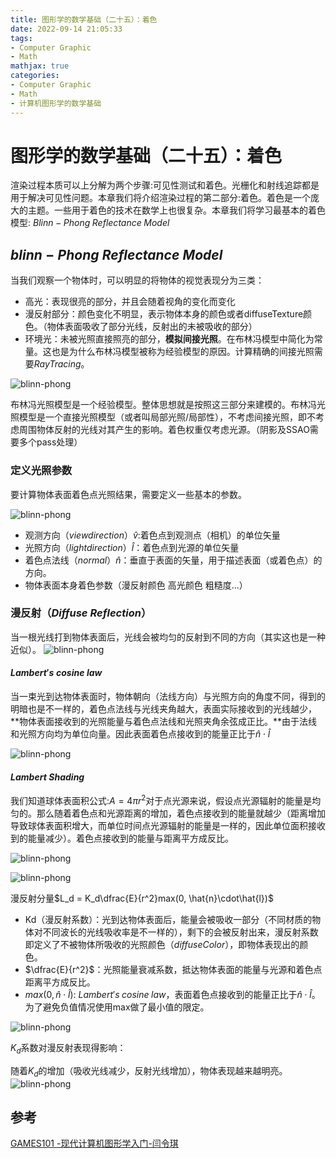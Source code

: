 ```yaml
---
title: 图形学的数学基础（二十五）：着色
date: 2022-09-14 21:05:33
tags:
- Computer Graphic
- Math
mathjax: true
categories:
- Computer Graphic
- Math
- 计算机图形学的数学基础
---
```


# 图形学的数学基础（二十五）：着色
渲染过程本质可以上分解为两个步骤:可见性测试和着色。光栅化和射线追踪都是用于解决可见性问题。本章我们将介绍渲染过程的第二部分:着色。着色是一个庞大的主题。一些用于着色的技术在数学上也很复杂。本章我们将学习最基本的着色模型: $Blinn-Phong\;Reflectance\;Model$

## $blinn-Phong\;Reflectance\;Model$
当我们观察一个物体时，可以明显的将物体的视觉表现分为三类：
- 高光：表现很亮的部分，并且会随着视角的变化而变化
- 漫反射部分：颜色变化不明显，表示物体本身的颜色或者diffuseTexture颜色。（物体表面吸收了部分光线，反射出的未被吸收的部分）
- 环境光：未被光照直接照亮的部分，**模拟间接光照**。在布林冯模型中简化为常量。这也是为什么布林冯模型被称为经验模型的原因。计算精确的间接光照需要$RayTracing$。

![blinn-phong](图形学的数学基础（二十五）：着色/1.png)

布林冯光照模型是一个经验模型。整体思想就是按照这三部分来建模的。布林冯光照模型是一个直接光照模型（或者叫局部光照/局部性），不考虑间接光照，即不考虑周围物体反射的光线对其产生的影响。着色权重仅考虑光源。（阴影及SSAO需要多个pass处理）

### 定义光照参数

要计算物体表面着色点光照结果，需要定义一些基本的参数。

![blinn-phong](图形学的数学基础（二十五）：着色/2.jpg)

- 观测方向（$view direction$）$\hat{v}$:着色点到观测点（相机）的单位矢量
- 光照方向（$light direction$）$\hat{l}$：着色点到光源的单位矢量
- 着色点法线（$normal$）$\hat{n}$：垂直于表面的矢量，用于描述表面（或着色点）的方向。
- 物体表面本身着色参数（漫反射颜色 高光颜色 粗糙度...）

### 漫反射（$Diffuse\;Reflection$）
当一根光线打到物体表面后，光线会被均匀的反射到不同的方向（其实这也是一种近似）。
![blinn-phong](图形学的数学基础（二十五）：着色/3.jpg)

#### $Lambert's\;cosine\;law$
当一束光到达物体表面时，物体朝向（法线方向）与光照方向的角度不同，得到的明暗也是不一样的，着色点法线与光线夹角越大，表面实际接收到的光线越少，**物体表面接收到的光照能量与着色点法线和光照夹角余弦成正比。**由于法线和光照方向均为单位向量。因此表面着色点接收到的能量正比于$\hat{n}\cdot\hat{l}$

![blinn-phong](图形学的数学基础（二十五）：着色/4.jpg)

#### $Lambert\;Shading$
我们知道球体表面积公式:$A = 4\pi{r^2}$对于点光源来说，假设点光源辐射的能量是均匀的。那么随着着色点和光源距离的增加，着色点接收到的能量就越少（距离增加导致球体表面积增大，而单位时间点光源辐射的能量是一样的，因此单位面积接收到的能量减少）。着色点接收到的能量与距离平方成反比。

![blinn-phong](图形学的数学基础（二十五）：着色/5.jpg)

![blinn-phong](图形学的数学基础（二十五）：着色/6.png)

漫反射分量$L_d = K_d\dfrac{E}{r^2}max(0, \hat{n}\cdot\hat{l})$
- Kd（漫反射系数）：光到达物体表面后，能量会被吸收一部分（不同材质的物体对不同波长的光线吸收率是不一样的），剩下的会被反射出来，漫反射系数即定义了不被物体所吸收的光照颜色（$diffuseColor$），即物体表现出的颜色。
- $\dfrac{E}{r^2}$：光照能量衰减系数，抵达物体表面的能量与光源和着色点距离平方成反比。
- $max(0,\hat{n}\cdot\hat{l})$:  $Lambert's\;cosine\;law$，表面着色点接收到的能量正比于$\hat{n}\cdot\hat{l}$。为了避免负值情况使用max做了最小值的限定。

![blinn-phong](图形学的数学基础（二十五）：着色/7.jpg)

$K_d$系数对漫反射表现得影响：

随着$K_d$的增加（吸收光线减少，反射光线增加），物体表现越来越明亮。
![blinn-phong](图形学的数学基础（二十五）：着色/8.jpg)

## 参考
[GAMES101 -现代计算机图形学入门-闫令琪](https://www.bilibili.com/video/BV1X7411F744?p=7&vd_source=b3b87210888ec87be647603921054a36)
